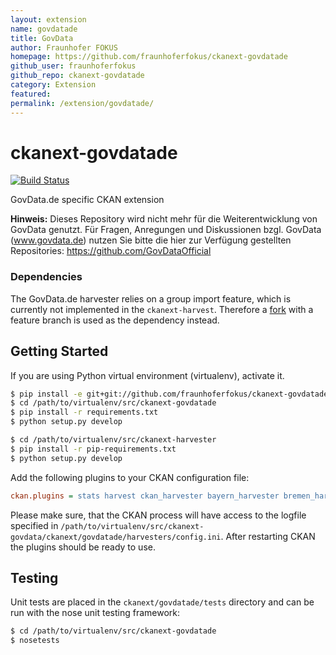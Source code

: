 ```yaml
---
layout: extension
name: govdatade
title: GovData
author: Fraunhofer FOKUS
homepage: https://github.com/fraunhoferfokus/ckanext-govdatade
github_user: fraunhoferfokus
github_repo: ckanext-govdatade
category: Extension
featured: 
permalink: /extension/govdatade/
---
```



ckanext-govdatade
=================

[![Build
Status](https://travis-ci.org/fraunhoferfokus/ckanext-govdatade.png?branch=master)](https://travis-ci.org/fraunhoferfokus/ckanext-govdatade)

GovData.de specific CKAN extension

**Hinweis:** Dieses Repository wird nicht mehr für die Weiterentwicklung
von GovData genutzt. Für Fragen, Anregungen und Diskussionen bzgl.
GovData (www.govdata.de) nutzen Sie bitte die hier zur Verfügung
gestellten Repositories:
<a href="https://github.com/GovDataOfficial" class="uri">https://github.com/GovDataOfficial</a>

### Dependencies

The GovData.de harvester relies on a group import feature, which is
currently not implemented in the `ckanext-harvest`. Therefore a
[fork](https://github.com/fraunhoferfokus/ckanext-harvest) with a
feature branch is used as the dependency instead.

Getting Started
---------------

If you are using Python virtual environment (virtualenv), activate it.

``` bash
$ pip install -e git+git://github.com/fraunhoferfokus/ckanext-govdatade.git#egg=ckanext-govdatade
$ cd /path/to/virtualenv/src/ckanext-govdatade
$ pip install -r requirements.txt
$ python setup.py develop

$ cd /path/to/virtualenv/src/ckanext-harvester
$ pip install -r pip-requirements.txt
$ python setup.py develop
```

Add the following plugins to your CKAN configuration file:

``` ini
ckan.plugins = stats harvest ckan_harvester bayern_harvester bremen_harvester hamburg_harvester rlp_harvester berlin_harvester moers_harvester rostock_harvester govapps_harvester datahub_harvester
```

Please make sure, that the CKAN process will have access to the logfile
specified in
`/path/to/virtualenv/src/ckanext-govdata/ckanext/govdatade/harvesters/config.ini`.
After restarting CKAN the plugins should be ready to use.

Testing
-------

Unit tests are placed in the `ckanext/govdatade/tests` directory and can
be run with the nose unit testing framework:

``` bash
$ cd /path/to/virtualenv/src/ckanext-govdatade
$ nosetests
```

